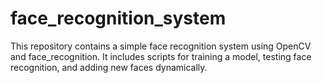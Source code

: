 # face_recognition_system
This repository contains a simple face recognition system using OpenCV and face_recognition. It includes scripts for training a model, testing face recognition, and adding new faces dynamically.
